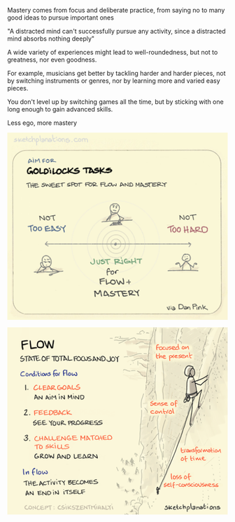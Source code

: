 ---
---

Mastery comes from focus and deliberate practice, from saying no to many good ideas to pursue important ones 

"A distracted mind can't successfully pursue any activity, since a distracted mind absorbs nothing deeply"

A wide variety of experiences might lead to well-roundedness, but not to greatness, nor even goodness.

For example, musicians get better by tackling harder and harder pieces, not by switching instruments or genres, nor by learning more and varied easy pieces. 

You don't level up by switching games all the time, but by sticking with one long enough to gain advanced skills.

Less ego, more mastery 

![](/assets/static/img/goldilocks.jpeg)

![](/assets/static/img/flow.png)

